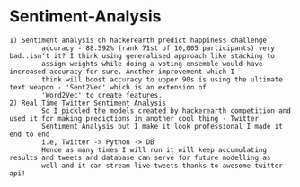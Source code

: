 # Sentiment-Analysis
    1) Sentiment analysis oh hackerearth predict happiness challenge 
     		accuracy - 88.592% (rank 71st of 10,005 participants) very bad..isn't it? I think using generalised approach like stacking to
	  		assign weights while doing a voting ensemble would have increased accuracy for sure. Another improvement which I 
			think will boost accuracy to upper 90s is using the ultimate text weapon - 'Sent2Vec' which is an extension of 
			'Word2Vec' to create features.
    2) Real Time Twitter Sentiment Analysis
            So I pickled the models created by hackerearth competition and used it for making predictions in another cool thing - Twitter 
			Sentiment Analysis but I make it look professional I made it end to end 
			i.e, Twitter -> Python -> DB 
            Hence as many times I will run it will keep accumulating results and tweets and database can serve for future modelling as   
			well and it can stream live tweets thanks to awesome twitter api!
      
    
